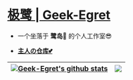 # [<b>极鹭 | Geek-Egret</b>](http://geek-egret.top)
- 一个坐落于 <b>鹭岛🪽</b> 的个人工作室😎

- [<b>主人の仓库💕</b>](https://github.com/0Leeeezy0)

| <a href="https://github.com/anuraghazra/github-readme-stats"><img align="center" src="https://github-readme-stats.vercel.app/api?username=Geek-Egret&theme=onedark&text_color=b4b3b8&title_color=0b88bb&locale=cn&show_icons=true" alt="Geek-Egret's github stats" /></a> | <a href="https://github.com/anuraghazra/github-readme-stats"><img align="center" src="https://github-readme-stats.vercel.app/api/top-langs/?username=Geek-Egret&layout=compact&text_color=b4b3b8&bg_color=282c34&title_color=0b88bb&locale=cn" /></a> |
| ------------- | ------------- |